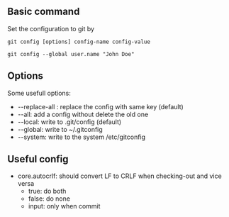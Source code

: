 ## Basic command
Set the configuration to git by 

```shell
git config [options] config-name config-value

git config --global user.name "John Doe"
```

## Options
Some usefull options:
* --replace-all : replace the config with same key (default)
* --all: add a config without delete the old one
* --local: write to .git/config (default)
* --global: write to ~/.gitconfig
* --system: write to the system /etc/gitconfig

## Useful config
* core.autocrlf: should convert LF to CRLF when checking-out and vice versa
    * true: do both
    * false: do none
    * input: only when commit